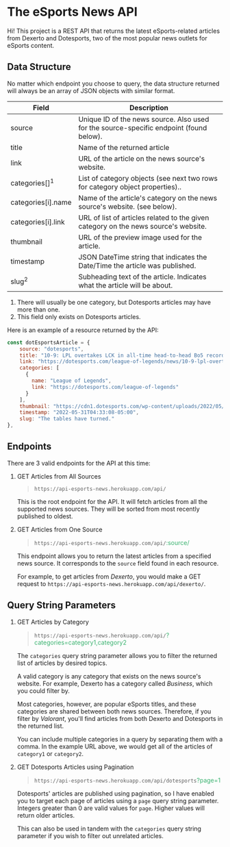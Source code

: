 # The eSports News API

Hi! This project is a REST API that returns the latest eSports-related articles from Dexerto and Dotesports, two of the most popular news outlets for eSports content.

## Data Structure

No matter which endpoint you choose to query, the data structure returned will always be an array of JSON objects with similar format.

| Field                    | Description                                                                             |
| ------------------------ | --------------------------------------------------------------------------------------- |
| source                   | Unique ID of the news source. Also used for the source-specific endpoint (found below). |
| title                    | Name of the returned article                                                            |
| link                     | URL of the article on the news source's website.                                        |
| categories[]<sup>1</sup> | List of category objects (see next two rows for category object properties)..           |
| categories[i].name       | Name of the article's category on the news source's website. (see below).               |
| categories[i].link       | URL of list of articles related to the given category on the news source's website.     |
| thumbnail                | URL of the preview image used for the article.                                          |
| timestamp                | JSON DateTime string that indicates the Date/Time the article was published.            |
| slug<sup>2</sup>         | Subheading text of the article. Indicates what the article will be about.               |

1. There will usually be one category, but Dotesports articles may have more than one.
2. This field only exists on Dotesports articles.

Here is an example of a resource returned by the API:

```js
const dotEsportsArticle = {
    source: "dotesports",
    title: "10-9: LPL overtakes LCK in all-time head-to-head Bo5 record following MSI 2022",
    link: "https://dotesports.com/league-of-legends/news/10-9-lpl-overtakes-lck-in-all-time-head-to-head-bo5-record",
    categories: [
      {
        name: "League of Legends",
        link: "https://dotesports.com/league-of-legends"
      }
    ],
    thumbnail: "https://cdn1.dotesports.com/wp-content/uploads/2022/05/31042957/RNG-MSICrowdLineup-1-768x432.jpg",
    timestamp: "2022-05-31T04:33:08-05:00",
    slug: "The tables have turned."
},
```

## Endpoints

There are 3 valid endpoints for the API at this time:

1. GET Articles from All Sources

   > `https://api-esports-news.herokuapp.com/api/`

   This is the root endpoint for the API. It will fetch articles from all the supported news sources. They will be sorted from most recently published to oldest.

2. GET Articles from One Source

   > `https://api-esports-news.herokuapp.com/api/`<span style='color:mediumseagreen'>:source/</span>

   This endpoint allows you to return the latest articles from a specified news source. It corresponds to the `source` field found in each resource.

   For example, to get articles from _Dexerto_, you would make a GET request to `https://api-esports-news.herokuapp.com/api/dexerto/`.

## Query String Parameters

1. GET Articles by Category

   > `https://api-esports-news.herokuapp.com/api/`<span style='color:mediumseagreen'>?categories=category1,category2</span>

   The `categories` query string parameter allows you to filter the returned list of articles by desired topics.

   A valid category is any category that exists on the news source's website. For example, Dexerto has a category called _Business_, which you could filter by.

   Most categories, however, are popular eSports titles, and these categories are shared between both news sources. Therefore, if you filter by _Valorant_, you'll find articles from both Dexerto and Dotesports in the returned list.

   You can include multiple categories in a query by separating them with a comma. In the example URL above, we would get all of the articles of `category1` or `category2`.

2. GET Dotesports Articles using Pagination

   > `https://api-esports-news.herokuapp.com/api/dotesports`<span style='color:mediumseagreen'>?page=1</span>

   Dotesports' articles are published using pagination, so I have enabled you to target each page of articles using a `page` query string parameter. Integers greater than 0 are valid values for `page`. Higher values will return older articles.

   This can also be used in tandem with the `categories` query string parameter if you wish to filter out unrelated articles.
